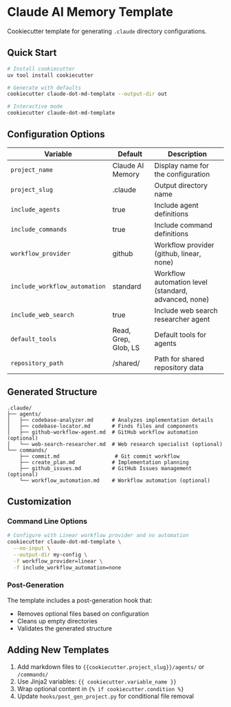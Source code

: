# Claude AI Memory Template

Cookiecutter template for generating `.claude` directory configurations.

## Quick Start

```bash
# Install cookiecutter
uv tool install cookiecutter

# Generate with defaults
cookiecutter claude-dot-md-template --output-dir out

# Interactive mode
cookiecutter claude-dot-md-template
```

## Configuration Options

| Variable | Default | Description |
|----------|---------|-------------|
| `project_name` | Claude AI Memory | Display name for the configuration |
| `project_slug` | .claude | Output directory name |
| `include_agents` | true | Include agent definitions |
| `include_commands` | true | Include command definitions |
| `workflow_provider` | github | Workflow provider (github, linear, none) |
| `include_workflow_automation` | standard | Workflow automation level (standard, advanced, none) |
| `include_web_search` | true | Include web search researcher agent |
| `default_tools` | Read, Grep, Glob, LS | Default tools for agents |
| `repository_path` | /shared/ | Path for shared repository data |

## Generated Structure

```
.claude/
├── agents/
│   ├── codebase-analyzer.md      # Analyzes implementation details
│   ├── codebase-locator.md       # Finds files and components
│   ├── github-workflow-agent.md  # GitHub workflow automation (optional)
│   └── web-search-researcher.md  # Web research specialist (optional)
└── commands/
    ├── commit.md                  # Git commit workflow
    ├── create_plan.md            # Implementation planning
    ├── github_issues.md          # GitHub Issues management (optional)
    └── workflow_automation.md    # Workflow automation (optional)
```

## Customization

### Command Line Options
```bash
# Configure with Linear workflow provider and no automation
cookiecutter claude-dot-md-template \
  --no-input \
  --output-dir my-config \
  -f workflow_provider=linear \
  -f include_workflow_automation=none
```

### Post-Generation
The template includes a post-generation hook that:
- Removes optional files based on configuration
- Cleans up empty directories
- Validates the generated structure

## Adding New Templates

1. Add markdown files to `{{cookiecutter.project_slug}}/agents/` or `/commands/`
2. Use Jinja2 variables: `{{ cookiecutter.variable_name }}`
3. Wrap optional content in `{% if cookiecutter.condition %}`
4. Update `hooks/post_gen_project.py` for conditional file removal